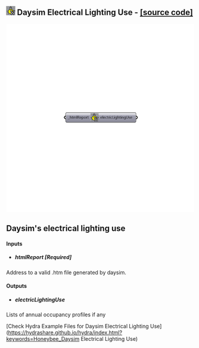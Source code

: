 ## ![](../../images/icons/Daysim_Electrical_Lighting_Use.png) Daysim Electrical Lighting Use - [[source code]](https://github.com/ladybug-tools/honeybee-legacy/tree/master/src/Honeybee_Daysim%20Electrical%20Lighting%20Use.py)

![](../../images/components/Daysim_Electrical_Lighting_Use.png)

Daysim's electrical lighting use
 -
 

#### Inputs
* ##### htmlReport [Required]
Address to a valid .htm file generated by daysim.

#### Outputs
* ##### electricLightingUse
Lists of annual occupancy profiles if any


[Check Hydra Example Files for Daysim Electrical Lighting Use](https://hydrashare.github.io/hydra/index.html?keywords=Honeybee_Daysim Electrical Lighting Use)